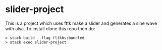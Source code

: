 # slider-project
This is a project which uses fttk make a slider and generates a sine wave with alsa. To install clone this repo then do:

    > stack build --flag fltkhs:bundled
    > stack exec slider-project
